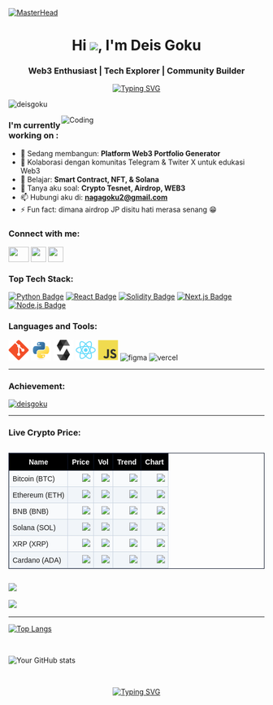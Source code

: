 [![MasterHead](https://miro.medium.com/v2/resize:fit:1360/0*7Q3yvSIv_t0ioJ-Z.gif)](https://yourportfolio.vercel.app/)


<h1 align="center">Hi <img src="https://raw.githubusercontent.com/MartinHeinz/MartinHeinz/master/wave.gif" width="30px">, I'm Deis Goku </h1>
<h3 align="center">Web3 Enthusiast | Tech Explorer | Community Builder</h3>

<p align="center">
  <a href="https://git.io/typing-svg">
    <img src="https://readme-typing-svg.herokuapp.com?font=Fira+Code&pause=1000&center=true&vCenter=true&width=500&lines=Crypto+Native+since+2016;Community+Educator+Web3;Terminal+Lover+%26+Script;Building+for+the+Future+of+Web3" alt="Typing SVG" />
  </a>
</p>

<p align="left"> <img src="https://komarev.com/ghpvc/?username=deisgoku&label=Profile%20views&color=0e75b6&style=flat" alt="deisgoku" /> </p>

<img align="right" alt="Coding" width="400" src="https://raw.githubusercontent.com/gist/MedRedha/fd8e2481bde2610c96b9aafde543879c/raw/88624e8d31c4295973dcb7c900dacf0edc0a6d99/coding.gif">

<h3 align="left">I'm currently working on :</h3>

- 🔭­ Sedang membangun: **Platform Web3 Portfolio Generator**  
- 👯 Kolaborasi dengan komunitas Telegram & Twiter X untuk edukasi Web3  
- 🌱 Belajar: **Smart Contract, NFT, & Solana**  
- 💬 Tanya aku soal: **Crypto Tesnet, Airdrop, WEB3**  
- 📫 Hubungi aku di: **nagagoku2@gmail.com**  
- ⚡ Fun fact: dimana airdrop JP disitu hati merasa senang 😁

<h3 align="left">Connect with me:</h3>
<p align="left">
  <a href="https://www.linkedin.com/in/dedi-iskandar/" target="blank"><img align="center" src="https://raw.githubusercontent.com/rahuldkjain/github-profile-readme-generator/master/src/images/icons/Social/linked-in-alt.svg" height="30" width="40" /></a>
  <a href="https://t.me/DeisGoku" target="blank"><img align="center" src="https://www.vectorlogo.zone/logos/telegram/telegram-icon.svg" height="30" width="30" /></a>
  <a href="https://twitter.com/Deisgoku" target="blank">
    <img align="center" src="https://cdn.jsdelivr.net/gh/simple-icons/simple-icons/icons/x.svg" height="30" width="30" />
  </a>
</p>

<h3 align="left">Top Tech Stack:</h3>

[![Python Badge](https://img.shields.io/badge/-Python-3776AB?style=for-the-badge&labelColor=black&logo=python&logoColor=3776AB)](#)
[![React Badge](https://img.shields.io/badge/-React-61DBFB?style=for-the-badge&labelColor=black&logo=react&logoColor=61DBFB)](#)
[![Solidity Badge](https://img.shields.io/badge/-Solidity-363636?style=for-the-badge&labelColor=black&logo=solidity&logoColor=white)](#)
[![Next.js Badge](https://img.shields.io/badge/-Next.js-000?style=for-the-badge&labelColor=black&logo=next.js&logoColor=white)](#)
[![Node.js Badge](https://img.shields.io/badge/-Node.js-3C873A?style=for-the-badge&labelColor=black&logo=node.js&logoColor=3C873A)](#)

<h3 align="left">Languages and Tools:</h3>
<p align="left">
  <img src="https://raw.githubusercontent.com/devicons/devicon/master/icons/git/git-original.svg" alt="git" width="40" height="40"/>
  <img src="https://raw.githubusercontent.com/devicons/devicon/master/icons/python/python-original.svg" alt="python" width="40" height="40"/>
  <img src="https://raw.githubusercontent.com/devicons/devicon/master/icons/solidity/solidity-original.svg" alt="solidity" width="40" height="40"/>
  <img src="https://raw.githubusercontent.com/devicons/devicon/master/icons/react/react-original.svg" alt="react" width="40" height="40"/>
  <img src="https://raw.githubusercontent.com/devicons/devicon/master/icons/javascript/javascript-original.svg" alt="js" width="40" height="40"/>
  <img src="https://www.vectorlogo.zone/logos/figma/figma-icon.svg" alt="figma" width="40" height="40"/>
  <img src="https://www.vectorlogo.zone/logos/vercel/vercel-icon.svg" alt="vercel" width="40" height="40"/>
</p>

---

<h3 align="left">Achievement:</h3>

<p align="left"> <a href="https://github.com/ryo-ma/github-profile-trophy"><img src="https://github-profile-trophy.vercel.app/?username=deisgoku" alt="deisgoku" /></a> </p>

---
<h3 align="left">Live Crypto Price:</h3>

<!-- Crypto Market Mini Table (Top 6 Coins, Styled for GitHub README) -->
<div style="overflow-x:auto; max-width:100%;">
  <table style="min-width:400px; width:100%; border-collapse:collapse; font-family:sans-serif; font-size:14px; border:1px solid #0f172a;">
    <thead>
      <tr style="background-color:#000; color:#fff;">
        <th style="padding:8px; text-align:center; border:1px solid #0f172a;">Name</th>
        <th style="padding:8px; text-align:center; border:1px solid #0f172a;">Price</th>
        <th style="padding:8px; text-align:center; border:1px solid #0f172a;">Vol</th>
        <th style="padding:8px; text-align:center; border:1px solid #0f172a;">Trend</th>
        <th style="padding:8px; text-align:center; border:1px solid #0f172a;">Chart</th>
      </tr>
    </thead>
    <tbody>
      <!-- Coin Rows Start -->
      <tr style="background-color:#f8fafc;">
        <td style="padding:6px; border:1px solid #cbd5e1;">Bitcoin (BTC)</td>
        <td style="padding:6px; text-align:right; border:1px solid #cbd5e1;"><img src="https://img.shields.io/endpoint?url=https://crypto-price-on.vercel.app/api/prices?coin=bitcoin&label=BTC&logo=bitcoin&style=flat-square" height="20"></td>
        <td style="padding:6px; text-align:right; border:1px solid #cbd5e1;"><img src="https://img.shields.io/endpoint?url=https://crypto-price-on.vercel.app/api/volume?coin=bitcoin&label=Vol&style=flat-square" height="20"></td>
        <td style="padding:6px; text-align:right; border:1px solid #cbd5e1;"><img src="https://img.shields.io/endpoint?url=https://crypto-price-on.vercel.app/api/trend?coin=bitcoin&label=Trend&style=flat-square" height="20"></td>
        <td style="padding:6px; text-align:right; border:1px solid #cbd5e1;"><img src="https://crypto-price-on.vercel.app/api/chart?coin=bitcoin" height="24"></td>
      </tr>
      <tr style="background-color:#f1f5f9;">
        <td style="padding:6px; border:1px solid #cbd5e1;">Ethereum (ETH)</td>
        <td style="padding:6px; text-align:right; border:1px solid #cbd5e1;"><img src="https://img.shields.io/endpoint?url=https://crypto-price-on.vercel.app/api/prices?coin=ethereum&label=ETH&logo=ethereum&style=flat-square" height="20"></td>
        <td style="padding:6px; text-align:right; border:1px solid #cbd5e1;"><img src="https://img.shields.io/endpoint?url=https://crypto-price-on.vercel.app/api/volume?coin=ethereum&label=Vol&style=flat-square" height="20"></td>
        <td style="padding:6px; text-align:right; border:1px solid #cbd5e1;"><img src="https://img.shields.io/endpoint?url=https://crypto-price-on.vercel.app/api/trend?coin=ethereum&label=Trend&style=flat-square" height="20"></td>
        <td style="padding:6px; text-align:right; border:1px solid #cbd5e1;"><img src="https://crypto-price-on.vercel.app/api/chart?coin=ethereum" height="24"></td>
      </tr>
      <tr style="background-color:#f8fafc;">
        <td style="padding:6px; border:1px solid #cbd5e1;">BNB (BNB)</td>
        <td style="padding:6px; text-align:right; border:1px solid #cbd5e1;"><img src="https://img.shields.io/endpoint?url=https://crypto-price-on.vercel.app/api/prices?coin=binancecoin&label=BNB&logo=binance&style=flat-square" height="20"></td>
        <td style="padding:6px; text-align:right; border:1px solid #cbd5e1;"><img src="https://img.shields.io/endpoint?url=https://crypto-price-on.vercel.app/api/volume?coin=binancecoin&label=Vol&style=flat-square" height="20"></td>
        <td style="padding:6px; text-align:right; border:1px solid #cbd5e1;"><img src="https://img.shields.io/endpoint?url=https://crypto-price-on.vercel.app/api/trend?coin=binancecoin&label=Trend&style=flat-square" height="20"></td>
        <td style="padding:6px; text-align:right; border:1px solid #cbd5e1;"><img src="https://crypto-price-on.vercel.app/api/chart?coin=binancecoin" height="24"></td>
      </tr>
      <tr style="background-color:#f1f5f9;">
        <td style="padding:6px; border:1px solid #cbd5e1;">Solana (SOL)</td>
        <td style="padding:6px; text-align:right; border:1px solid #cbd5e1;"><img src="https://img.shields.io/endpoint?url=https://crypto-price-on.vercel.app/api/prices?coin=solana&label=SOL&logo=solana&style=flat-square" height="20"></td>
        <td style="padding:6px; text-align:right; border:1px solid #cbd5e1;"><img src="https://img.shields.io/endpoint?url=https://crypto-price-on.vercel.app/api/volume?coin=solana&label=Vol&style=flat-square" height="20"></td>
        <td style="padding:6px; text-align:right; border:1px solid #cbd5e1;"><img src="https://img.shields.io/endpoint?url=https://crypto-price-on.vercel.app/api/trend?coin=solana&label=Trend&style=flat-square" height="20"></td>
        <td style="padding:6px; text-align:right; border:1px solid #cbd5e1;"><img src="https://crypto-price-on.vercel.app/api/chart?coin=solana" height="24"></td>
      </tr>
      <tr style="background-color:#f8fafc;">
        <td style="padding:6px; border:1px solid #cbd5e1;">XRP (XRP)</td>
        <td style="padding:6px; text-align:right; border:1px solid #cbd5e1;"><img src="https://img.shields.io/endpoint?url=https://crypto-price-on.vercel.app/api/prices?coin=ripple&label=XRP&logo=ripple&style=flat-square" height="20"></td>
        <td style="padding:6px; text-align:right; border:1px solid #cbd5e1;"><img src="https://img.shields.io/endpoint?url=https://crypto-price-on.vercel.app/api/volume?coin=ripple&label=Vol&style=flat-square" height="20"></td>
        <td style="padding:6px; text-align:right; border:1px solid #cbd5e1;"><img src="https://img.shields.io/endpoint?url=https://crypto-price-on.vercel.app/api/trend?coin=ripple&label=Trend&style=flat-square" height="20"></td>
        <td style="padding:6px; text-align:right; border:1px solid #cbd5e1;"><img src="https://crypto-price-on.vercel.app/api/chart?coin=ripple" height="24"></td>
      </tr>
      <tr style="background-color:#f1f5f9;">
        <td style="padding:6px; border:1px solid #cbd5e1;">Cardano (ADA)</td>
        <td style="padding:6px; text-align:right; border:1px solid #cbd5e1;"><img src="https://img.shields.io/endpoint?url=https://crypto-price-on.vercel.app/api/prices?coin=cardano&label=ADA&logo=cardano&style=flat-square" height="20"></td>
        <td style="padding:6px; text-align:right; border:1px solid #cbd5e1;"><img src="https://img.shields.io/endpoint?url=https://crypto-price-on.vercel.app/api/volume?coin=cardano&label=Vol&style=flat-square" height="20"></td>
        <td style="padding:6px; text-align:right; border:1px solid #cbd5e1;"><img src="https://img.shields.io/endpoint?url=https://crypto-price-on.vercel.app/api/trend?coin=cardano&label=Trend&style=flat-square" height="20"></td>
        <td style="padding:6px; text-align:right; border:1px solid #cbd5e1;"><img src="https://crypto-price-on.vercel.app/api/chart?coin=cardano" height="24"></td>
      </tr>
      <!-- Coin Rows End -->
    </tbody>
  </table>
</div>

<p align="left">
<img src="https://crypto-price-on.vercel.app/api/card" />
</p>



[![](https://img.shields.io/badge/Built%20my%20own%20Crypto%20Badges-Touch%20me!-orange?style=for-the-badge&logo=bitcoin&logoColor=white)](https://github.com/deisgoku/crypto-price-readme)

---

[![Top Langs](https://github-readme-stats.vercel.app/api/top-langs/?username=deisgoku&layout=compact&theme=radical)](https://github.com/anuraghazra/github-readme-stats)

<br />

![Your GitHub stats](https://github-readme-stats.vercel.app/api?username=deisgoku&show_icons=true&theme=radical)

<br />

<p align="center">
  <a href="https://git.io/typing-svg">
    <img src="https://readme-typing-svg.herokuapp.com?font=Fira+Code&size=23&pause=1000&color=000000&center=true&vCenter=true&width=500&lines=<+Thanks+for+visit+/+>;<+in+Code+we+Connected+/+>;<+in+Code+we+Trust+/+>;<+Build+in+the+Future+of+Web3+/+>" alt="Typing SVG" />
  </a>
</p>
